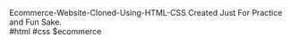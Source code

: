 Ecommerce-Website-Cloned-Using-HTML-CSS
Created Just For Practice and Fun Sake.  
#html #css $ecommerce
